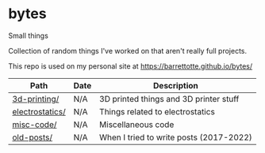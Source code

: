 # bytes

Small things

Collection of random things I've worked on that aren't really full projects.

This repo is used on my personal site at https://barrettotte.github.io/bytes/

| Path                                 | Date       | Description                                           |
| ------------------------------------ | ---------- | ----------------------------------------------------- |
| [3d-printing/](./3d-printing/)       | N/A        | 3D printed things and 3D printer stuff                |
| [electrostatics/](./electrostatics/) | N/A        | Things related to electrostatics                      |
| [misc-code/](./misc-code/)           | N/A        | Miscellaneous code                                    |
| [old-posts/](./old-posts/)           | N/A        | When I tried to write posts (2017-2022)               |
